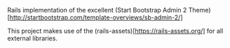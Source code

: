Rails implementation of the excellent (Start Bootstrap Admin 2 Theme)[http://startbootstrap.com/template-overviews/sb-admin-2/]

This project makes use of the (rails-assets)[https://rails-assets.org/] for all external libraries.
